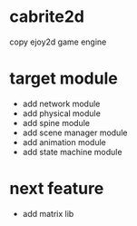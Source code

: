 # cabrite2d
copy ejoy2d game engine
# target module
* add network module
* add physical module
* add spine module
* add scene manager module
* add animation module
* add state machine module
# next feature
* add matrix lib
